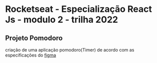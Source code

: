 # Rocketseat - Especialização React Js - modulo 2 - trilha 2022 

## Projeto Pomodoro

criação de uma aplicação pomodoro(Timer) de acordo com as especificações do [figma](https://www.figma.com/community/file/1127351821076435124)